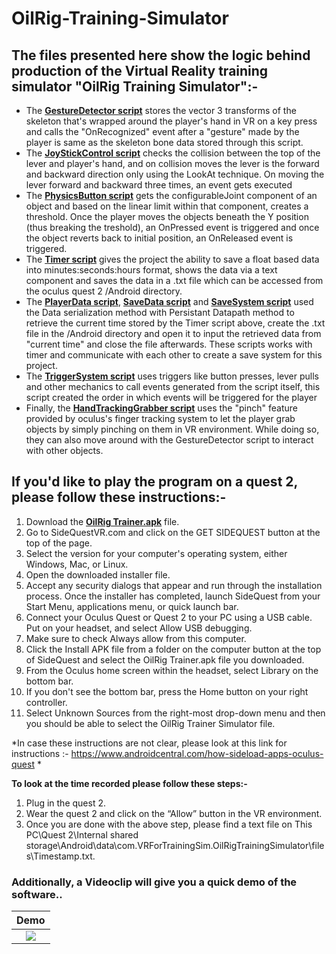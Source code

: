 # OilRig-Training-Simulator
## The files presented here show the logic behind production of the Virtual Reality training simulator "OilRig Training Simulator":-

* The [**GestureDetector script**](Assets/Scripts/GestureDetector.cs) stores the vector 3 transforms of the skeleton that's wrapped around the player's hand in VR on a key press and calls the "OnRecognized" event after a "gesture" made by the player is same as the skeleton bone data stored through this script.
* The [**JoyStickControl script**](Assets/Scripts/JoystickControl.cs) checks the collision between the top of the lever and player's hand, and on collision moves the lever is the forward and backward direction only using the LookAt technique. On moving the lever forward and backward three times, an event gets executed 
* The [**PhysicsButton script**](Assets/Scripts/PhysicsButton.cs) gets the configurableJoint component of an object and based on the linear limit within that component, creates a threshold. Once the player moves the objects beneath the Y position (thus breaking the treshold), an OnPressed event is triggered and once the object reverts back to initial position, an OnReleased event is triggered. 
* The [**Timer script**](Assets/Scripts/Timer.cs) gives the project the ability to save a float based data into minutes:seconds:hours format, shows the data via a text component and saves the data in a .txt file which can be accessed from the oculus quest 2 /Android directory.
* The [**PlayerData script**](Assets/Scripts/PlayerData.cs), [**SaveData script**](Assets/Scripts/SaveData.cs) and [**SaveSystem script**](Assets/Scripts/SaveSystem.cs) used the Data serialization method with Persistant Datapath method to retrieve the current time stored by the Timer script above, create the .txt file in the /Android directory and open it to input the retrieved data from "current time" and close the file afterwards. These scripts works with timer and communicate with each other to create a save system for this project.
* The [**TriggerSystem script**](Assets/Scripts/TriggerSystem.cs) uses triggers like button presses, lever pulls and other mechanics to call events generated from the script itself, this script created the order in which events will be triggered for the player 
* Finally, the [**HandTrackingGrabber script**](Assets/Scripts/HandTrackinGrabber.cs) uses the "pinch" feature provided by oculus's finger tracking system to let the player grab objects by simply pinching on them in VR environment. While doing so, they can also move around with the GestureDetector script to interact with other objects.
## If you'd like to play the program on a quest 2, please follow these instructions:-
1. Download the  [**OilRig Trainer.apk**](https://drive.google.com/file/d/1WTGJ-mLGk28n3vuhOgInZ_9ItNfbJpP_/view?usp=sharing) file.
2. Go to SideQuestVR.com and click on the GET SIDEQUEST button at the top of the page.
3. Select the version for your computer's operating system, either Windows, Mac, or Linux.
4. Open the downloaded installer file.
5. Accept any security dialogs that appear and run through the installation process. Once the installer has completed, launch SideQuest from your Start Menu, applications menu, or quick launch bar.
6. Connect your Oculus Quest or Quest 2 to your PC using a USB cable. Put on your headset, and select Allow USB debugging.
7. Make sure to check Always allow from this computer.
8. Click the Install APK file from a folder on the computer button at the top of SideQuest and select the OilRig Trainer.apk file you downloaded.
9. From the Oculus home screen within the headset, select Library on the bottom bar. 
10. If you don't see the bottom bar, press the Home button on your right controller.
11. Select Unknown Sources from the right-most drop-down menu and then you should be able to select the OilRig Trainer Simulator file.

*In case these instructions are not clear, please look at this link for instructions :- https://www.androidcentral.com/how-sideload-apps-oculus-quest *

**To look at the time recorded please follow these steps:-**
1. Plug in the quest 2.
2. Wear the quest 2 and click on the “Allow” button in the VR environment.
3. Once you are done with the above step, please find a text file on This PC\Quest 2\Internal shared storage\Android\data\com.VRForTrainingSim.OilRigTrainingSimulator\files\Timestamp.txt.

### Additionally, a Videoclip will give you a quick demo of the software..
Demo             |
:-------------------------:|
[![](https://i.ytimg.com/vi/sYnfYWVbeMs/0.jpg)](https://youtu.be/sYnfYWVbeMs "Oil Rig Training Simulator") |
